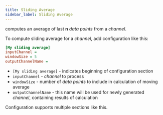 ```yaml
---
title: Sliding Average
sidebar_label: Sliding Average
---
```


computes an average of last **n** *data points* from a *channel*.

To compute sliding average for a *channel*, add configuration like this:
```ini
[My sliding average]
inputChannel = 
windowSize = 5
outputChannelName = 
```
- `[My sliding average]` - indicates beginning of configuration section
- `inputChannel` - *channel* to process
- `windowSize` - number of *data points* to include in calculation of moving average
- `outputChannelName` - this name will be used for newly generated *channel*, containing results of calculation

Configuration supports multiple sections like this.